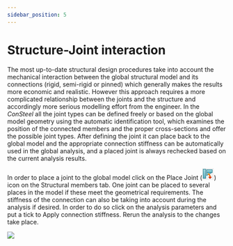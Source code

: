```yaml
---
sidebar_position: 5
---
```

# Structure-Joint interaction

The most up-to-date structural design procedures take into account the mechanical interaction between the global structural model and its connections (rigid, semi-rigid or pinned) which generally makes the results more economic and realistic. However this approach requires a more complicated relationship between the joints and the structure and accordingly more serious modelling effort from the engineer. In the _ConSteel_ all the joint types can be defined freely or based on the global model geometry using the automatic identification tool, which examines the position of the connected members and the proper cross-sections and offer the possible joint types. After defining the joint it can place back to the global model and the appropriate connection stiffness can be automatically used in the global analysis, and a placed joint is always rechecked based on the current analysis results.

<!-- /wp:paragraph -->

<!-- wp:paragraph -->

In order to place a joint to the global model click on the Place Joint (![](./img/wp-content-uploads-2021-04-15-6-place-butt.png)) icon on the Structural members tab. One joint can be placed to several places in the model if these meet the geometrical requirements. The stiffness of the connection can also be taking into account during the analysis if desired. In order to do so click on the analysis parameters and put a tick to Apply connection stiffness. Rerun the analysis to the changes take place.

<!-- /wp:paragraph -->

<!-- wp:image {"align":"center","id":9830,"sizeSlug":"full","linkDestination":"media"} -->

[![](https://consteelsoftware.com/wp-content/uploads/2021/04/15-6-appl-stiff.png)](./img/wp-content-uploads-2021-04-15-6-appl-stiff.png)

<!-- /wp:image -->
